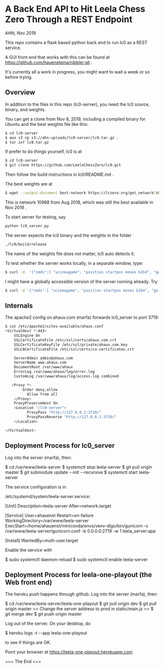 
A Back End API to Hit Leela Chess Zero Through a REST Endpoint
========================================================================
AHN, Nov 2019

This repo contains a flask based python back end to run lc0 as a REST service.

A GUI front end that works with this can be found at
https://github.com/hauensteina/nibbler.git .

It's currently all a work in progress, you might want to wait a week or so
before trying.

Overview
----------

In addition to the files in this repo (lc0-server), you need the lc0 source, binary, and weights.

You can get a clone from Nov 8, 2019, including a compiled binary for Ubuntu
and the best weights file like this:

```bash
$ cd lc0-server
$ aws s3 cp s3://ahn-uploads/lc0-server/lc0.tar.gz .
$ tar zxf lc0.tar.gz
```

If prefer to do things yourself, lc0 is at

```bash
$ cd lc0-server
$ git clone https://github.com/LeelaChessZero/lc0.git
```

Then follow the build instructions in lc0/README.md .

The best weights are at

```bash
$ wget --output-document best-network https://lczero.org/get_network?sha=8e36e7bb2f857eadf3163cb5d6cc3c5800fac0eba5951f8b1e51e3b732ee938b
```
This is network 10968 from Aug 2018, which was still the best available in Nov 2019 .

To start server for testing, say

```bash
python lc0_server.py
```

The server expects the lc0 binary and the weights in the folder

```bash
./lc0/build/release
```

The name of the weights file does not matter, lc0 auto detects it.

To test whether the server works locally, in a separate window, type:

```bash
$ curl -d  '{"cmds":[ "ucinewgame", "position startpos moves b2b4", "go nodes 1" ]}' -H "Content-Type: application/json" -X POST http://127.0.0.1:3718/send_cmd
```

I might have a globally accessible version of the server running already. Try

```bash
$ curl -d '{"cmds":[ "ucinewgame", "position startpos moves b2b4", "go nodes 1" ]}' -H "Content-Type: application/json" -X POST https://ahaux.com/lc0_server/send_cmd
```

Internals
-----------

The apache2 config on ahaux.com (marfa) forwards lc0_server to port 3719:

```bash
$ cat /etc/apache2/sites-available/ahaux.conf
<VirtualHost *:443>
    SSLEngine On
    SSLCertificateFile /etc/ssl/certs/ahaux.com.crt
    SSLCertificateKeyFile /etc/ssl/private/ahaux.com.key
    SSLCACertificateFile /etc/ssl/certs/ca-certificates.crt

    ServerAdmin admin@ahaux.com
    ServerName www.ahaux.com
    DocumentRoot /var/www/ahaux
    ErrorLog /var/www/ahaux/log/error.log
    CustomLog /var/www/ahaux/log/access.log combined

   <Proxy *>
        Order deny,allow
          Allow from all
    </Proxy>
    ProxyPreserveHost On
    <Location "/lc0-server">
          ProxyPass "http://127.0.0.1:3719/"
          ProxyPassReverse "http://127.0.0.1:3719/"
    </Location>

</VirtualHost>
```

Deployment Process for lc0_server
-------------------------------------
Log into the server (marfa), then:

$ cd /var/www/leela-server
$ systemctl stop leela-server
$ git pull origin master
$ git submodule update --init --recursive
$ systemctl start leela-server

The service configuration is in

/etc/systemd/system/leela-server.service:

[Unit]
Description=leela-server
After=network.target

[Service]
User=ahauenst
Restart=on-failure
WorkingDirectory=/var/www/leela-server
ExecStart=/home/ahauenst/miniconda/envs/venv-dlgo/bin/gunicorn -c /var/www/leela-server/gunicorn.conf -b 0.0.0.0:2719 -w 1 leela_server:app

[Install]
WantedBy=multi-user.target

Enable the service with

$ sudo systemctl daemon-reload
$ sudo systemctl enable leela-server

Deployment Process for leela-one-playout (the Web front end)
--------------------------------------------------------------

The heroku push happens through github.
Log into the server (marfa), then:

$ cd /var/www/leela-server/leela-one-playout
$ git pull origin dev
$ git pull origin master
<< Change the server address to prod in static/main.js >>
$ git merge dev
$ git push origin master

Log out of the server.
On your desktop, do

$ heroku logs -t --app leela-one-playout

to see if things are OK.

Point your browser at
https://leela-one-playout.herokuapp.com


=== The End ===
